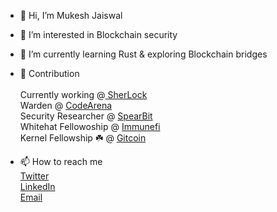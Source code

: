 - 👋 Hi, I’m Mukesh Jaiswal

- 👀 I’m interested in Blockchain security

- 🌱 I’m currently learning Rust & exploring Blockchain bridges

- 👷 Contribution <br> <br>
  Currently working @<a href = "https://sherlock.xyz/"> SherLock</a>
   <br>
  Warden @ <a href = "https://code4rena.com/leaderboard" >CodeArena</a>
   <br>
   Security Researcher @ <a href = "https://spearbit.com/"> SpearBit </a> 
    <br>
   Whitehat Fellowoship @ <a href = "https://immunefi.com/">Immunefi</a>
   <br>
   Kernel Fellowship ☘️ @ <a href = "https://gitcoin.co/mukeshjaiswal01/portfolio">Gitcoin </a>
  
   
 
     

-  📫 How to reach me    <br>
  <a href = "https://twitter.com/MukeshJ_eth">Twitter</a> <br>
  <a href = "https://www.linkedin.com/in/mukesh-jaiswal-blockchaindeveloper/">LinkedIn</a> <br>
  <a href = "https://mail.google.com/mail/u/0/"> Email</a>

<!---
MukeshJaiswal01/MukeshJaiswal01 is a ✨ special ✨ repository because its `README.md` (this file) appears on your GitHub profile.
You can click the Preview link to take a look at your changes.
--->
